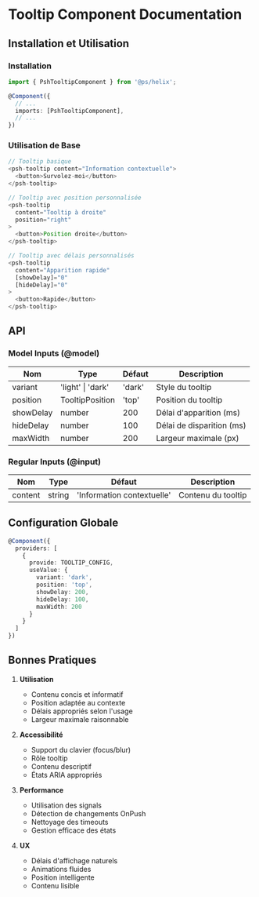# Tooltip Component Documentation

## Installation et Utilisation

### Installation

```typescript
import { PshTooltipComponent } from '@ps/helix';

@Component({
  // ...
  imports: [PshTooltipComponent],
  // ...
})
```

### Utilisation de Base

```typescript
// Tooltip basique
<psh-tooltip content="Information contextuelle">
  <button>Survolez-moi</button>
</psh-tooltip>

// Tooltip avec position personnalisée
<psh-tooltip 
  content="Tooltip à droite"
  position="right"
>
  <button>Position droite</button>
</psh-tooltip>

// Tooltip avec délais personnalisés
<psh-tooltip
  content="Apparition rapide"
  [showDelay]="0"
  [hideDelay]="0"
>
  <button>Rapide</button>
</psh-tooltip>
```

## API

### Model Inputs (@model)
| Nom | Type | Défaut | Description |
|-----|------|---------|-------------|
| variant | 'light' \| 'dark' | 'dark' | Style du tooltip |
| position | TooltipPosition | 'top' | Position du tooltip |
| showDelay | number | 200 | Délai d'apparition (ms) |
| hideDelay | number | 100 | Délai de disparition (ms) |
| maxWidth | number | 200 | Largeur maximale (px) |

### Regular Inputs (@input)
| Nom | Type | Défaut | Description |
|-----|------|---------|-------------|
| content | string | 'Information contextuelle' | Contenu du tooltip |

## Configuration Globale

```typescript
@Component({
  providers: [
    {
      provide: TOOLTIP_CONFIG,
      useValue: {
        variant: 'dark',
        position: 'top',
        showDelay: 200,
        hideDelay: 100,
        maxWidth: 200
      }
    }
  ]
})
```

## Bonnes Pratiques

1. **Utilisation**
   - Contenu concis et informatif
   - Position adaptée au contexte
   - Délais appropriés selon l'usage
   - Largeur maximale raisonnable

2. **Accessibilité**
   - Support du clavier (focus/blur)
   - Rôle tooltip
   - Contenu descriptif
   - États ARIA appropriés

3. **Performance**
   - Utilisation des signals
   - Détection de changements OnPush
   - Nettoyage des timeouts
   - Gestion efficace des états

4. **UX**
   - Délais d'affichage naturels
   - Animations fluides
   - Position intelligente
   - Contenu lisible